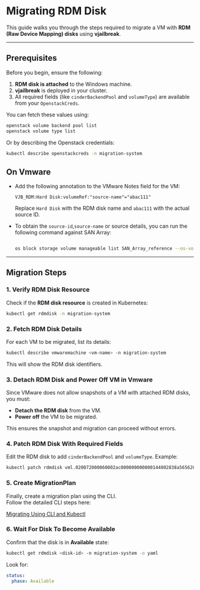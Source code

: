 # Migrating RDM Disk

This guide walks you through the steps required to migrate a VM with **RDM (Raw Device Mapping) disks** using **vjailbreak**.  

---

## Prerequisites

Before you begin, ensure the following:  

1. **RDM disk is attached** to the Windows machine.  
2. **vjailbreak** is deployed in your cluster.  
3. All required fields (like `cinderBackendPool` and `volumeType`) are available from your `OpenstackCreds`.  

You can fetch these values using:  

```bash
openstack volume backend pool list
openstack volume type list
```

Or by describing the Openstack credentials:  

```bash
kubectl describe openstackcreds -n migration-system
```

## On Vmware 

- Add the following annotation to the VMware Notes field for the VM:
  ```
  VJB_RDM:Hard Disk:volumeRef:"source-name"="abac111"
  ```
  Replace `Hard Disk` with the RDM disk name and `abac111` with the actual source ID.

- To obtain the `source-id`,`source-name` or source details, you can run the following command against SAN Array:

  ```bash

  os block storage volume manageable list SAN_Array_reference --os-volume-api-version 3.8

  ```

---

## Migration Steps

### 1. Verify RDM Disk Resource
Check if the **RDM disk resource** is created in Kubernetes:  

```bash
kubectl get rdmdisk -n migration-system
```

### 2. Fetch RDM Disk Details
For each VM to be migrated, list its details:  

```bash
kubectl describe vmwaremachine <vm-name> -n migration-system
```

This will show the RDM disk identifiers.

### 3. Detach RDM Disk and Power Off VM in Vmware
Since VMware does not allow snapshots of a VM with attached RDM disks, you must:  

- **Detach the RDM disk** from the VM.  
- **Power off** the VM to be migrated.  

This ensures the snapshot and migration can proceed without errors.

### 4. Patch RDM Disk With Required Fields
Edit the RDM disk to add `cinderBackendPool` and `volumeType`. Example:  

```bash
kubectl patch rdmdisk vml.020072000060002ac000000000000144002838a5656202020 -n migration-system -p '{"spec":{"openstackVolumeRef":{"cinderBackendPool":"backendpool_name","volumeType":"volume_type"}}}' --type=merge
```

### 5. Create MigrationPlan
Finally, create a migration plan using the CLI.  
Follow the detailed CLI steps here:  

[Migrating Using CLI and Kubectl](https://platform9.github.io/vjailbreak/guides/cli-api/migrating_using_cli_and_kubectl/)  


### 6. Wait For Disk To Become Available
Confirm that the disk is in **Available** state:  

```bash
kubectl get rdmdisk <disk-id> -n migration-system -o yaml
```

Look for:  

```yaml
status:
  phase: Available
```
